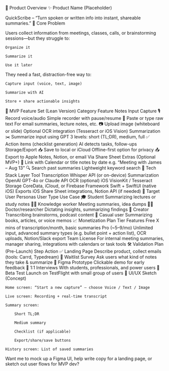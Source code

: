 🎯 Product Overview
✨ Product Name (Placeholder)

QuickScribe – “Turn spoken or written info into instant, shareable summaries.”
🔑 Core Problem

Users collect information from meetings, classes, calls, or brainstorming sessions—but they struggle to:

    Organize it

    Summarize it

    Use it later

They need a fast, distraction-free way to:

    Capture input (voice, text, image)

    Summarize with AI

    Store + share actionable insights

🧪 MVP Feature Set (Lean Version)
Category	Feature	Notes
Input Capture	🎙️ Record voice/audio	Simple recorder with pause/resume
	📝 Paste or type raw text	For email summaries, lecture notes, etc.
	📷 Upload image (whiteboard or slide)	Optional OCR integration (Tesseract or iOS Vision)
Summarization	✂️ Summarize input using GPT	3 levels: short (TL;DR), medium, full
	✅ Action items (checklist generation)	AI detects tasks, follow-ups
Storage/Export	📥 Save to local or iCloud	Offline-first option for privacy
	📤 Export to Apple Notes, Notion, or email	Via Share Sheet
Extras (Optional MVP+)	📅 Link with Calendar or title notes by date	e.g. “Meeting with James – Aug 13”
	🔍 Search past summaries	Lightweight keyword search
🧰 Tech Stack
Layer	Tool
Transcription	Whisper API (or on-device)
Summarization	OpenAI GPT-4o or Claude API
OCR (optional)	iOS VisionKit / Tesseract
Storage	CoreData, iCloud, or Firebase
Framework	Swift + SwiftUI (native iOS)
Exports	iOS Share Sheet integrations, Notion API (if needed)
👤 Target User Personas
User Type	Use Case
🎓 Student	Summarizing lectures or study notes
🧑‍💼 Knowledge worker	Meeting summaries, idea dumps
🧑‍⚕️ Doctor/researcher	Dictating insights, summarizing findings
📱 Creator	Transcribing brainstorms, podcast content
🧘 Casual user	Summarizing books, articles, or voice memos
📈 Monetization Plan
Tier	Features
Free	X mins of transcription/month, basic summaries
Pro (~$5–$9/mo)	Unlimited input, advanced summary types (e.g. bullet point + action list), OCR uploads, Notion/Slack export
Team License	For internal meeting summaries, manager sharing, integrations with calendars or task tools
🛠 Validation Plan (Pre-Launch)
Step	Action
✅ Landing Page	Describe product, collect emails (tools: Carrd, Typedream)
🧪 Waitlist Survey	Ask users what kind of notes they take & summarize
📱 Figma Prototype	Clickable demo for early feedback
👥 1:1 Interviews	With students, professionals, and power users
🚀 Beta Test	Launch on TestFlight with small group of users
🎨 UI/UX Sketch (Concept)

    Home screen: “Start a new capture” – choose Voice / Text / Image

    Live screen: Recording + real-time transcript

    Summary screen:

        Short TL;DR

        Medium summary

        Checklist (if applicable)

        Export/share/save buttons

    History screen: List of saved summaries

Want me to mock up a Figma UI, help write copy for a landing page, or sketch out user flows for MVP dev?

